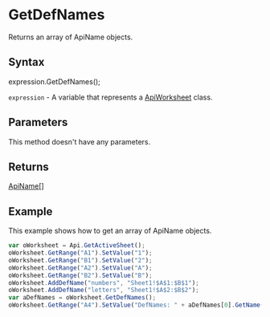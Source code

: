 # GetDefNames

Returns an array of ApiName objects.

## Syntax

expression.GetDefNames();

`expression` - A variable that represents a [ApiWorksheet](../ApiWorksheet.md) class.

## Parameters

This method doesn't have any parameters.

## Returns

[ApiName[]](../../ApiName/ApiName.md)

## Example

This example shows how to get an array of ApiName objects.

```javascript
var oWorksheet = Api.GetActiveSheet();
oWorksheet.GetRange("A1").SetValue("1");
oWorksheet.GetRange("B1").SetValue("2");
oWorksheet.GetRange("A2").SetValue("A");
oWorksheet.GetRange("B2").SetValue("B");
oWorksheet.AddDefName("numbers", "Sheet1!$A$1:$B$1");
oWorksheet.AddDefName("letters", "Sheet1!$A$2:$B$2");
var aDefNames = oWorksheet.GetDefNames();
oWorksheet.GetRange("A4").SetValue("DefNames: " + aDefNames[0].GetName() + ", " + aDefNames[1].GetName());
```
